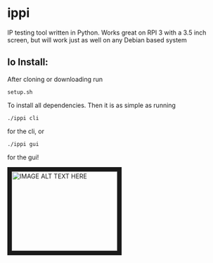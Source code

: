 # ippi
IP testing tool written in Python.  Works great on RPI 3 with a 3.5 inch screen, but will work just as well on any Debian based system

## Io Install:
After cloning or downloading run 
```
setup.sh
```
To install all dependencies. Then it is as simple as running 
```
./ippi cli
```
for the cli, or 
```
./ippi gui
```
for the gui!

<a href="http://www.youtube.com/watch?feature=player_embedded&v=9zAGHMEQu0k
" target="_blank"><img src="http://img.youtube.com/vi/9zAGHMEQu0k/0.jpg" 
alt="IMAGE ALT TEXT HERE" width="240" height="180" border="10" /></a>
